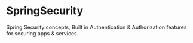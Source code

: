 # SpringSecurity
Spring Security concepts, Built in Authentication &amp; Authorization features for securing apps &amp; services.
